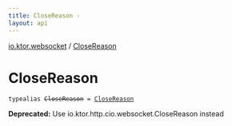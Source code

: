 ```yaml
---
title: CloseReason - 
layout: api
---
```


<div class='api-docs-breadcrumbs'><a href="index.html">io.ktor.websocket</a> / <a href="./-close-reason.html">CloseReason</a></div>

# CloseReason

<div class="signature"><code><span class="keyword">typealias </span><s><span class="identifier">CloseReason</span></s>&nbsp;<span class="symbol">=</span>&nbsp;<a href="../io.ktor.http.cio.websocket/-close-reason/index.html"><span class="identifier">CloseReason</span></a></code></div>

**Deprecated:** Use io.ktor.http.cio.websocket.CloseReason instead

